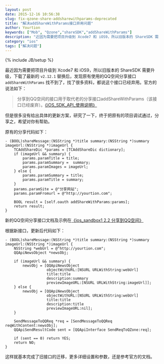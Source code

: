 ```yaml
---
layout: post
date: 2015-12-16 10:56:38
slug: fix-qzone-share-addsharewithparams-deprecated
title: "解决addShareWithParams接口弃用问题"
author: Yourtion
keywords: ["Mob", "Qzone","shareSDK","addShareWithParams"]
description: "近因为需要把项目升级到 Xcode7 和 iOS9，所以旧版本的 ShareSDK 需要升级，下载了最新的 v2.12.1 替换后，发现原有使用的QQ空间分享接口 addShareWithParams 找不到了。研究了一下，终于把原有的项目调试通过，分享之"
category: "ios"
tags: ["解决问题"]
---
```

{% include JB/setup %}

最近因为需要把项目升级到 Xcode7 和 iOS9，所以旧版本的 ShareSDK 需要升级，下载了最新的 `v2.12.1` 替换后，发现原有使用的QQ空间分享接口 `addShareWithParams` 找不到了，找了很多资料，都说这个接口已经弃用。官方的说法如下：

> 分享到QQ空间的接口用于取代老的分享接口addShareWithParams（该接口已经废弃）。[《iOS_SDK_API_使用说明》](http://wiki.connect.qq.com/ios_sdk_api_%E4%BD%BF%E7%94%A8%E8%AF%B4%E6%98%8E)

但是很多没有给出具体的更新方案，研究了一下，终于把原有的项目调试通过，分享之，希望对你有帮助。

原有的分享代码如下：

```objc
- (BOOL)shareMessage:(NSString *)title summary:(NSString *)summary imageUrl:(NSString *)imageUrl {
    TCAddShareDic *params = [TCAddShareDic dictionary];
    if (imageUrl && summary) {
        params.paramTitle = title;
        params.paramSummary =  summary;
        params.paramImages = imageUrl;
    } else {
        params.paramSummary = title;
        params.paramTitle = summary;
    }
    params.paramSite = @"分享网站";
    params.paramFromurl = @"http://yourtion.com";
    
    BOOL result = [self.oauth addShareWithParams:params];
    return result;
}
```

新的QQ空间分享接口文档及示例在[《ios_sandbox1 2.2 分享到QQ空间》](http://wiki.connect.qq.com/ios_sandbox1#2.2.E5.88.86.E4.BA.AB.E5.88.B0QQ.E7.A9.BA.E9.97.B4) 

根据新接口，更新后代码如下：

```objc
- (BOOL)shareMessage:(NSString *)title summary:(NSString *)summary imageUrl:(NSString *)imageUrl {
    NSString *webUrl = @"http://yourtion.com";
    QQApiNewsObject *newsObj;
    
    if (imageUrl && summary) {
        newsObj = [QQApiNewsObject
                   objectWithURL:[NSURL URLWithString:webUrl]
                   title:title
                   description:summary
                   previewImageURL:[NSURL URLWithString:imageUrl]];
    } else {
        newsObj = [QQApiNewsObject
                   objectWithURL:[NSURL URLWithString:webUrl]
                   title:title
                   description:title
                   previewImageURL:nil];
    }
    
    SendMessageToQQReq *req = [SendMessageToQQReq reqWithContent:newsObj];
    QQApiSendResultCode sent = [QQApiInterface SendReqToQZone:req];
    
    if (sent == 0) return YES;
    return NO;
}
```

这样就基本完成了旧接口的迁移，更多详细设置和参数，还是参考官方的文档。
